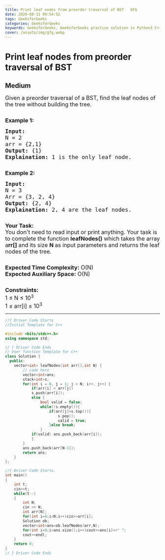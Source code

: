 ```yaml
---
title: Print leaf nodes from preorder traversal of BST   GFG
date: 2020-08-31 09:54:52
tags: GeeksforGeeks
categories: GeeksforGeeks
keywords: GeeksforGeeks, GeeksforGeeks practice solution in Python3 C++ Java, Print leaf nodes from preorder traversal of BST - GFG solution
cover: /assets/img/gfg.webp
---
```



# Print leaf nodes from preorder traversal of BST
## Medium
<div class="problems_problem_content__Xm_eO"><p><span style="font-size:18px">Given a preorder traversal of a BST, find&nbsp;the leaf nodes of the tree without building the tree.</span></p>

<p><br>
<span style="font-size:18px"><strong>Example 1:</strong></span></p>

<pre><span style="font-size:18px"><strong>Input:</strong>
N = 2
arr = {2,1}
<strong>Output:</strong> {1}
<strong>Explaination:</strong> 1 is the only leaf node.
</span></pre>

<p><br>
<span style="font-size:18px"><strong>Example 2:</strong></span></p>

<pre><span style="font-size:18px"><strong>Input:</strong>
N = 3
Arr = {3, 2, 4}
<strong>Output:</strong> {2, 4}
<strong>Explaination:</strong> 2, 4 are the leaf nodes.</span></pre>

<p><br>
<span style="font-size:18px"><strong>Your Task:</strong><br>
You don't need to read input or print anything. Your task is to complete the function&nbsp;<strong>leafNodes()</strong>&nbsp;which takes the array a<strong>rr[]</strong> and its size <strong>N&nbsp;</strong>as input parameters&nbsp;and returns&nbsp;the leaf nodes of the tree.</span></p>

<p><br>
<span style="font-size:18px"><strong>Expected Time Complexity:</strong> O(N)<br>
<strong>Expected Auxiliary Space:</strong> O(N)</span></p>

<p><br>
<span style="font-size:18px"><strong>Constraints:</strong><br>
1 ≤ N ≤ 10<sup>3</sup><br>
1 ≤ arr[i]&nbsp;≤ 10<sup>3</sup></span></p>
</div>

---




```cpp
//{ Driver Code Starts
//Initial Template for C++

#include <bits/stdc++.h>
using namespace std;

// } Driver Code Ends
// User function Template for C++
class Solution {
  public:
    vector<int> leafNodes(int arr[],int N) {
        // code here
        vector<int>ans;
        stack<int>s;
        for(int i = 0, j = 1; j < N; i++, j++) {
            if(arr[i] > arr[j]) 
            s.push(arr[i]);
            else {
                bool valid = false;
                while(!s.empty()){
                    if(arr[j]>s.top()){
                        s.pop();
                        valid = true;
                    }else break;
                }
            if(valid) ans.push_back(arr[i]);
            }
        }
        ans.push_back(arr[N-1]);
        return ans;
    }
};

//{ Driver Code Starts.
int main()
{
    int t;
    cin>>t;
    while(t--)
    {
        int N;
        cin >> N;
        int arr[N];
        for(int i=0;i<N;i++)cin>>arr[i];
        Solution ob;
        vector<int>ans=ob.leafNodes(arr,N);
        for(int i=0;i<ans.size();i++)cout<<ans[i]<<" ";
        cout<<endl;
    }
    return 0;
}
// } Driver Code Ends
```
